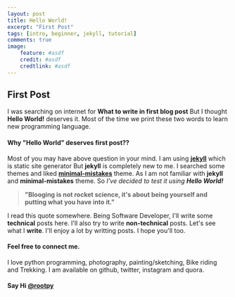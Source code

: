 ```yaml
---
layout: post
title: Hello World!
excerpt: "First Post"
tags: [intro, beginner, jekyll, tutorial]
comments: true
image:
    feature: #asdf
    credit: #asdf
    credtlink: #asdf
---
```


## First Post

I was searching on internet for **What to write in first blog post** But I thought **Hello World!** deserves it.
Most of the time we print these two words to learn new programming language.


#### Why "Hello World" deserves first post??
Most of you may have above question in your mind.
I am using [**jekyll**](http://jekyllrb.com) which is static site generator But **jekyll** is completely new to me.
I searched some themes and liked [**minimal-mistakes**](http://mmistakes.github.io/minimal-mistakes) theme.
As I am not familiar with **jekyll** and **minimal-mistakes** theme.
So *I've decided to test it using **Hello World!***


>**"Blooging is not rocket science, it's about being yourself and putting what you have into it."**

I read this quote somewhere. Being Software Developer, I'll write some **technical** posts here.
I'll also try to write **non-technical** posts. Let's see what I **write**. I'll enjoy a lot by writting posts. I hope you'll too.

#### Feel free to connect me.

I love python programming, photography, painting/sketching, Bike riding and Trekking.
I am available on github, twitter, instagram and quora.


#### Say Hi [@rootpy](https://twitter.com/rootpy)
